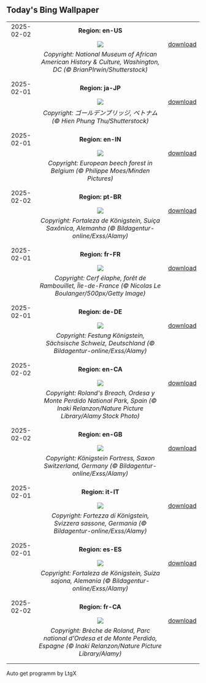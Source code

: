 ## Today's Bing Wallpaper
|      |      |      |
| :----: | :----: | :----: |
|2025-02-02|**Region: en-US**||
||![](https://www.bing.com/th?id=OHR.AfricanMuseumDC_EN-US9749048351_UHD.jpg&pid=hp&w=1152&h=648&rs=1&c=4)| [download](https://www.bing.com/th?id=OHR.AfricanMuseumDC_EN-US9749048351_UHD.jpg)|
||*Copyright: National Museum of African American History & Culture, Washington, DC (© BrianPIrwin/Shutterstock)*
||
|||
|2025-02-01|**Region: ja-JP**||
||![](https://www.bing.com/th?id=OHR.GoldenBridge_JA-JP5870058784_UHD.jpg&pid=hp&w=1152&h=648&rs=1&c=4)| [download](https://www.bing.com/th?id=OHR.GoldenBridge_JA-JP5870058784_UHD.jpg)|
||*Copyright: ゴールデンブリッジ, ベトナム (© Hien Phung Thu/Shutterstock)*
||
|||
|2025-02-01|**Region: en-IN**||
||![](https://www.bing.com/th?id=OHR.FrostedBeech_EN-IN2659852695_UHD.jpg&pid=hp&w=1152&h=648&rs=1&c=4)| [download](https://www.bing.com/th?id=OHR.FrostedBeech_EN-IN2659852695_UHD.jpg)|
||*Copyright: European beech forest in Belgium (© Philippe Moes/Minden Pictures)*
||
|||
|2025-02-02|**Region: pt-BR**||
||![](https://www.bing.com/th?id=OHR.FestungKonigsteinElbsandsteingebirge_PT-BR1918003358_UHD.jpg&pid=hp&w=1152&h=648&rs=1&c=4)| [download](https://www.bing.com/th?id=OHR.FestungKonigsteinElbsandsteingebirge_PT-BR1918003358_UHD.jpg)|
||*Copyright: Fortaleza de Königstein, Suíça Saxônica, Alemanha (© Bildagentur-online/Exss/Alamy)*
||
|||
|2025-02-01|**Region: fr-FR**||
||![](https://www.bing.com/th?id=OHR.DeerForest_FR-FR6532705920_UHD.jpg&pid=hp&w=1152&h=648&rs=1&c=4)| [download](https://www.bing.com/th?id=OHR.DeerForest_FR-FR6532705920_UHD.jpg)|
||*Copyright: Cerf élaphe, forêt de Rambouillet,  Île-de-France (© Nicolas Le Boulanger/500px/Getty Image)*
||
|||
|2025-02-01|**Region: de-DE**||
||![](https://www.bing.com/th?id=OHR.FestungKonigsteinElbsandsteingebirge_DE-DE4868440436_UHD.jpg&pid=hp&w=1152&h=648&rs=1&c=4)| [download](https://www.bing.com/th?id=OHR.FestungKonigsteinElbsandsteingebirge_DE-DE4868440436_UHD.jpg)|
||*Copyright: Festung Königstein, Sächsische Schweiz, Deutschland (© Bildagentur-online/Exss/Alamy)*
||
|||
|2025-02-02|**Region: en-CA**||
||![](https://www.bing.com/th?id=OHR.OrdesaSpain_EN-CA2671146854_UHD.jpg&pid=hp&w=1152&h=648&rs=1&c=4)| [download](https://www.bing.com/th?id=OHR.OrdesaSpain_EN-CA2671146854_UHD.jpg)|
||*Copyright: Roland's Breach, Ordesa y Monte Perdido National Park, Spain (© Inaki Relanzon/Nature Picture Library/Alamy Stock Photo)*
||
|||
|2025-02-02|**Region: en-GB**||
||![](https://www.bing.com/th?id=OHR.FestungKonigsteinElbsandsteingebirge_EN-GB4405687940_UHD.jpg&pid=hp&w=1152&h=648&rs=1&c=4)| [download](https://www.bing.com/th?id=OHR.FestungKonigsteinElbsandsteingebirge_EN-GB4405687940_UHD.jpg)|
||*Copyright: Königstein Fortress, Saxon Switzerland, Germany (© Bildagentur-online/Exss/Alamy)*
||
|||
|2025-02-01|**Region: it-IT**||
||![](https://www.bing.com/th?id=OHR.FestungKonigsteinElbsandsteingebirge_IT-IT3107556613_UHD.jpg&pid=hp&w=1152&h=648&rs=1&c=4)| [download](https://www.bing.com/th?id=OHR.FestungKonigsteinElbsandsteingebirge_IT-IT3107556613_UHD.jpg)|
||*Copyright: Fortezza di Königstein, Svizzera sassone, Germania (© Bildagentur-online/Exss/Alamy)*
||
|||
|2025-02-01|**Region: es-ES**||
||![](https://www.bing.com/th?id=OHR.FestungKonigsteinElbsandsteingebirge_ES-ES5179656968_UHD.jpg&pid=hp&w=1152&h=648&rs=1&c=4)| [download](https://www.bing.com/th?id=OHR.FestungKonigsteinElbsandsteingebirge_ES-ES5179656968_UHD.jpg)|
||*Copyright: Fortaleza de Königstein, Suiza sajona, Alemania (© Bildagentur-online/Exss/Alamy)*
||
|||
|2025-02-02|**Region: fr-CA**||
||![](https://www.bing.com/th?id=OHR.OrdesaSpain_FR-CA6304329338_UHD.jpg&pid=hp&w=1152&h=648&rs=1&c=4)| [download](https://www.bing.com/th?id=OHR.OrdesaSpain_FR-CA6304329338_UHD.jpg)|
||*Copyright: Brèche de Roland, Parc national d'Ordesa et de Monte Perdido, Espagne (© Inaki Relanzon/Nature Picture Library/Alamy)*
||
|||

Auto get programm by LtgX
